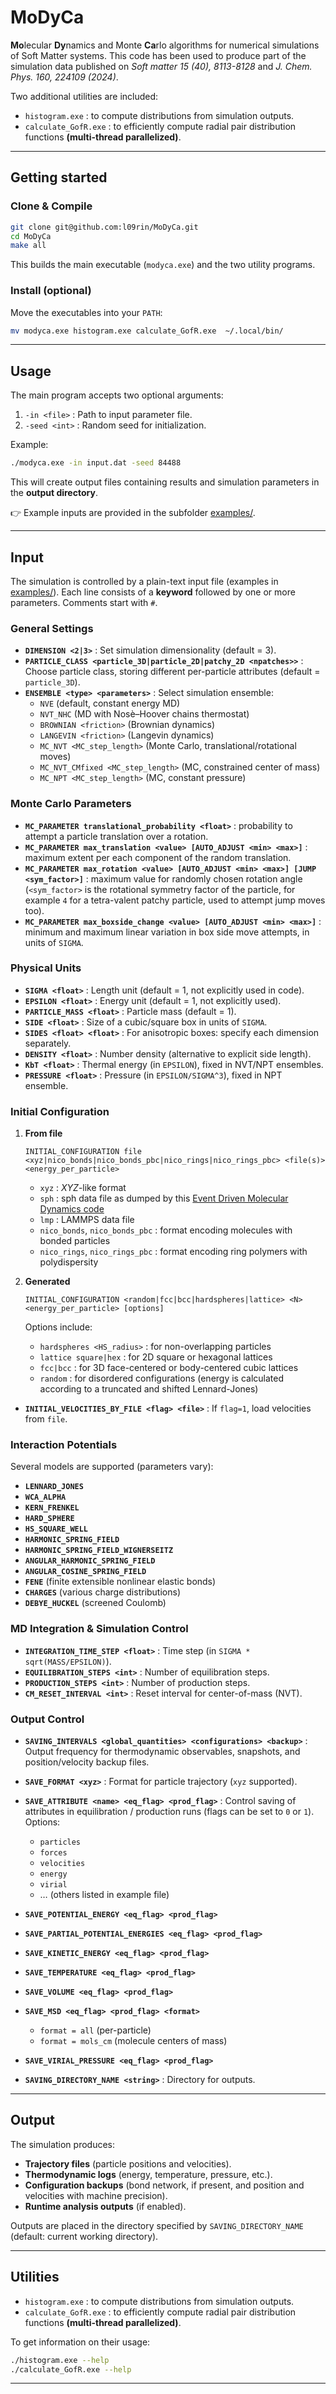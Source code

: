 # MoDyCa
**Mo**lecular **Dy**namics and Monte **Ca**rlo algorithms for numerical simulations of Soft Matter systems.
This code has been used to produce part of the simulation data published on _Soft matter 15 (40), 8113-8128_ and _J. Chem. Phys. 160, 224109 (2024)_.

Two additional utilities are included:
- `histogram.exe` : to compute distributions from simulation outputs.
- `calculate_GofR.exe` : to efficiently compute radial pair distribution functions **(multi-thread parallelized)**.

---

## Getting started

### Clone & Compile
```bash
git clone git@github.com:l09rin/MoDyCa.git
cd MoDyCa
make all
```
This builds the main executable (`modyca.exe`) and the two utility programs.

### Install (optional)
Move the executables into your `PATH`:
```bash
mv modyca.exe histogram.exe calculate_GofR.exe  ~/.local/bin/
```

---

## Usage

The main program accepts two optional arguments:
1. `-in <file>` : Path to input parameter file.
2. `-seed <int>` : Random seed for initialization.

Example:
```bash
./modyca.exe -in input.dat -seed 84488
```

This will create output files containing results and simulation parameters in the **output directory**.  

👉 Example inputs are provided in the subfolder [examples/](https://github.com/l09rin/MoDyCa/tree/main/examples).

---

## Input
The simulation is controlled by a plain-text input file (examples in [examples/](https://github.com/l09rin/MoDyCa/tree/main/examples)).
Each line consists of a **keyword** followed by one or more parameters.
Comments start with `#`.

### General Settings
- **`DIMENSION <2|3>`**  :  Set simulation dimensionality (default = 3).
- **`PARTICLE_CLASS <particle_3D|particle_2D|patchy_2D <npatches>>`**  :  Choose particle class, storing different per-particle attributes (default = `particle_3D`).
- **`ENSEMBLE <type> <parameters>`**  :  Select simulation ensemble:
  - `NVE` (default, constant energy MD)
  - `NVT_NHC` (MD with Nosè–Hoover chains thermostat)
  - `BROWNIAN <friction>` (Brownian dynamics)
  - `LANGEVIN <friction>` (Langevin dynamics)
  - `MC_NVT <MC_step_length>` (Monte Carlo, translational/rotational moves)
  - `MC_NVT_CMfixed <MC_step_length>` (MC, constrained center of mass)
  - `MC_NPT <MC_step_length>` (MC, constant pressure)

### Monte Carlo Parameters
- **`MC_PARAMETER translational_probability <float>`**  :  probability to attempt a particle translation over a rotation.
- **`MC_PARAMETER max_translation <value> [AUTO_ADJUST <min> <max>]`**  :  maximum extent per each component of the random translation.
- **`MC_PARAMETER max_rotation <value> [AUTO_ADJUST <min> <max>] [JUMP <sym_factor>]`**  :  maximum value for randomly chosen rotation angle (`<sym_factor>` is the rotational symmetry factor of the particle, for example `4` for a tetra-valent patchy particle, used to attempt jump moves too).
- **`MC_PARAMETER max_boxside_change <value> [AUTO_ADJUST <min> <max>]`**  :  minimum and maximum linear variation in box side move attempts, in units of `SIGMA`.

### Physical Units
- **`SIGMA <float>`**  :  Length unit (default = 1, not explicitly used in code).  
- **`EPSILON <float>`**  :  Energy unit (default = 1, not explicitly used).  
- **`PARTICLE_MASS <float>`**  :  Particle mass (default = 1).  
- **`SIDE <float>`**  :  Size of a cubic/square box in units of `SIGMA`.  
- **`SIDES <float> <float>`**  :  For anisotropic boxes: specify each dimension separately.  
- **`DENSITY <float>`**  :  Number density (alternative to explicit side length).  
- **`KbT <float>`**  :  Thermal energy (in `EPSILON`), fixed in NVT/NPT ensembles.  
- **`PRESSURE <float>`**  :  Pressure (in `EPSILON/SIGMA^3`), fixed in NPT ensemble.  

### Initial Configuration
1. **From file**  
   ```
   INITIAL_CONFIGURATION file <xyz|nico_bonds|nico_bonds_pbc|nico_rings|nico_rings_pbc> <file(s)> <energy_per_particle>
   ```
   - `xyz` : _XYZ_-like format
   - `sph` : sph data file as dumped by this [Event Driven Molecular Dynamics code](https://github.com/FSmallenburg/EDMD)
   - `lmp` : LAMMPS data file
   - `nico_bonds`, `nico_bonds_pbc` : format encoding molecules with bonded particles
   - `nico_rings`, `nico_rings_pbc` : format encoding ring polymers with polydispersity

2. **Generated**
   ```
   INITIAL_CONFIGURATION <random|fcc|bcc|hardspheres|lattice> <N> <energy_per_particle> [options]
   ```
   Options include:
   - `hardspheres <HS_radius>`  :  for non-overlapping particles
   - `lattice square|hex`  :  for 2D square or hexagonal lattices
   - `fcc|bcc`  :  for 3D face-centered or body-centered cubic lattices
   - `random`  :  for disordered configurations (energy is calculated according to a truncated and shifted Lennard-Jones)

- **`INITIAL_VELOCITIES_BY_FILE <flag> <file>`** : If `flag=1`, load velocities from `file`.

### Interaction Potentials
Several models are supported (parameters vary):
- **`LENNARD_JONES`**
- **`WCA_ALPHA`**
- **`KERN_FRENKEL`**
- **`HARD_SPHERE`**
- **`HS_SQUARE_WELL`**
- **`HARMONIC_SPRING_FIELD`**
- **`HARMONIC_SPRING_FIELD_WIGNERSEITZ`**
- **`ANGULAR_HARMONIC_SPRING_FIELD`**
- **`ANGULAR_COSINE_SPRING_FIELD`**
- **`FENE`** (finite extensible nonlinear elastic bonds)
- **`CHARGES`** (various charge distributions)
- **`DEBYE_HUCKEL`** (screened Coulomb)

### MD Integration & Simulation Control
- **`INTEGRATION_TIME_STEP <float>`** : Time step (in `SIGMA * sqrt(MASS/EPSILON)`).
- **`EQUILIBRATION_STEPS <int>`** : Number of equilibration steps.
- **`PRODUCTION_STEPS <int>`** : Number of production steps.
- **`CM_RESET_INTERVAL <int>`** : Reset interval for center-of-mass (NVT).

### Output Control
- **`SAVING_INTERVALS <global_quantities> <configurations> <backup>`**  :  Output frequency for thermodynamic observables, snapshots, and position/velocity backup files.
- **`SAVE_FORMAT <xyz>`**  :  Format for particle trajectory (`xyz` supported).
- **`SAVE_ATTRIBUTE <name> <eq_flag> <prod_flag>`**  :  Control saving of attributes in equilibration / production runs (flags can be set to `0` or `1`). Options:
  - `particles`
  - `forces`
  - `velocities`
  - `energy`
  - `virial`
  - … (others listed in example file)
- **`SAVE_POTENTIAL_ENERGY <eq_flag> <prod_flag>`**
- **`SAVE_PARTIAL_POTENTIAL_ENERGIES <eq_flag> <prod_flag>`**
- **`SAVE_KINETIC_ENERGY <eq_flag> <prod_flag>`**
- **`SAVE_TEMPERATURE <eq_flag> <prod_flag>`**
- **`SAVE_VOLUME <eq_flag> <prod_flag>`**
- **`SAVE_MSD <eq_flag> <prod_flag> <format>`**
  - `format = all` (per-particle)
  - `format = mols_cm` (molecule centers of mass)
- **`SAVE_VIRIAL_PRESSURE <eq_flag> <prod_flag>`**

- **`SAVING_DIRECTORY_NAME <string>`** : Directory for outputs.

---

## Output
The simulation produces:
- **Trajectory files** (particle positions and velocities).
- **Thermodynamic logs** (energy, temperature, pressure, etc.).
- **Configuration backups**  (bond network, if present, and position and velocities with machine precision).
- **Runtime analysis outputs** (if enabled).

Outputs are placed in the directory specified by `SAVING_DIRECTORY_NAME`  (default: current working directory).

---

## Utilities
- `histogram.exe` : to compute distributions from simulation outputs.
- `calculate_GofR.exe` : to efficiently compute radial pair distribution functions **(multi-thread parallelized)**.

To get information on their usage:
```bash
./histogram.exe --help
./calculate_GofR.exe --help
```

---
